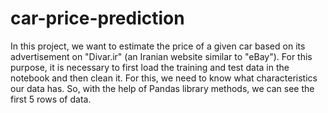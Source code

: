 # car-price-prediction
In this project, we want to estimate the price of a given car based on its advertisement on "Divar.ir" (an Iranian website similar to "eBay"). For this purpose, it is necessary to first load the training and test data in the notebook and then clean it. For this, we need to know what characteristics our data has. So, with the help of Pandas library methods, we can see the first 5 rows of data.
